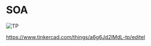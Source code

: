 # SOA

![TP](https://user-images.githubusercontent.com/42349629/162834051-03aeb208-a6c3-44e0-9f9c-7ac07bae45f7.png)

https://www.tinkercad.com/things/a6g6Jd2lMdL-tp/editel
